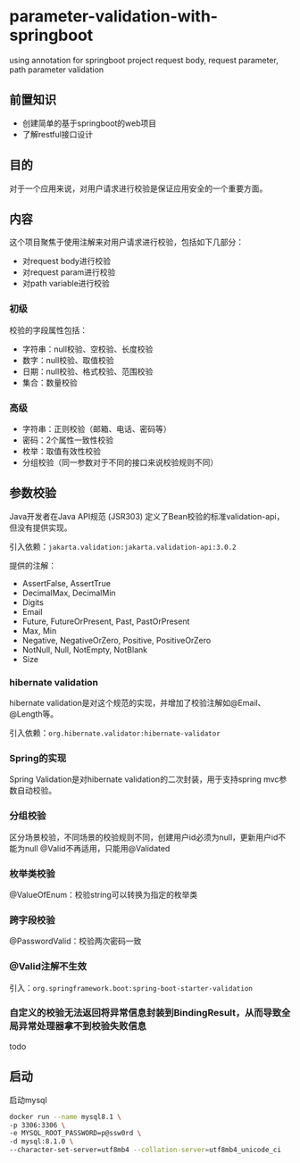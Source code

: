 # parameter-validation-with-springboot
using annotation for springboot project request body, request parameter, path parameter validation

## 前置知识

- 创建简单的基于springboot的web项目
- 了解restful接口设计

## 目的
对于一个应用来说，对用户请求进行校验是保证应用安全的一个重要方面。

## 内容

这个项目聚焦于使用注解来对用户请求进行校验，包括如下几部分：

- 对request body进行校验
- 对request param进行校验
- 对path variable进行校验

### 初级

校验的字段属性包括：

- 字符串：null校验、空校验、长度校验
- 数字：null校验、取值校验
- 日期：null校验、格式校验、范围校验
- 集合：数量校验

### 高级

- 字符串：正则校验（邮箱、电话、密码等）
- 密码：2个属性一致性校验
- 枚举：取值有效性校验
- 分组校验（同一参数对于不同的接口来说校验规则不同）

## 参数校验

Java开发者在Java API规范 (JSR303) 定义了Bean校验的标准validation-api，但没有提供实现。

引入依赖：`jakarta.validation:jakarta.validation-api:3.0.2`

提供的注解：
- AssertFalse, AssertTrue
- DecimalMax, DecimalMin
- Digits
- Email
- Future, FutureOrPresent, Past, PastOrPresent
- Max, Min
- Negative, NegativeOrZero, Positive, PositiveOrZero
- NotNull, Null, NotEmpty, NotBlank
- Size

### hibernate validation

hibernate validation是对这个规范的实现，并增加了校验注解如@Email、@Length等。

引入依赖：`org.hibernate.validator:hibernate-validator`


### Spring的实现

Spring Validation是对hibernate validation的二次封装，用于支持spring mvc参数自动校验。

### 分组校验
区分场景校验，不同场景的校验规则不同，创建用户id必须为null，更新用户id不能为null
@Valid不再适用，只能用@Validated

### 枚举类校验

@ValueOfEnum：校验string可以转换为指定的枚举类

### 跨字段校验

@PasswordValid：校验两次密码一致

### @Valid注解不生效

引入：`org.springframework.boot:spring-boot-starter-validation`

### 自定义的校验无法返回将异常信息封装到BindingResult，从而导致全局异常处理器拿不到校验失败信息

todo

## 启动

启动mysql
```bash
docker run --name mysql8.1 \
-p 3306:3306 \
-e MYSQL_ROOT_PASSWORD=p@ssw0rd \
-d mysql:8.1.0 \
--character-set-server=utf8mb4 --collation-server=utf8mb4_unicode_ci
```